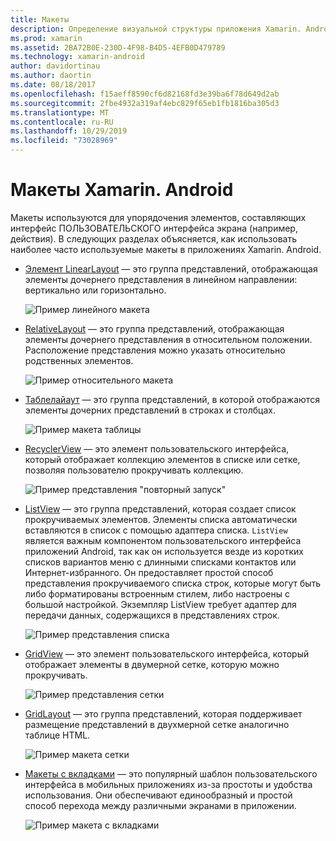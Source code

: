 ```yaml
---
title: Макеты
description: Определение визуальной структуры приложения Xamarin. Android
ms.prod: xamarin
ms.assetid: 2BA72B0E-230D-4F98-B4D5-4EFB0D479789
ms.technology: xamarin-android
author: davidortinau
ms.author: daortin
ms.date: 08/18/2017
ms.openlocfilehash: f15aeff8590cf6d82168fd3e39ba6f78d649d2ab
ms.sourcegitcommit: 2fbe4932a319af4ebc829f65eb1fb1816ba305d3
ms.translationtype: MT
ms.contentlocale: ru-RU
ms.lasthandoff: 10/29/2019
ms.locfileid: "73028969"
---
```

# <a name="xamarinandroid-layouts"></a>Макеты Xamarin. Android

Макеты используются для упорядочения элементов, составляющих интерфейс ПОЛЬЗОВАТЕЛЬСКОГО интерфейса экрана (например, действия). В следующих разделах объясняется, как использовать наиболее часто используемые макеты в приложениях Xamarin. Android.

- [Элемент LinearLayout](~/android/user-interface/layouts/linear-layout.md) — это группа представлений, отображающая элементы дочернего представления в линейном направлении: вертикально или горизонтально.

    ![Пример линейного макета](images/linear-layout.png)

- [RelativeLayout](~/android/user-interface/layouts/relative-layout.md) — это группа представлений, отображающая элементы дочернего представления в относительном положении. Расположение представления можно указать относительно родственных элементов.

    ![Пример относительного макета](images/relative-layout.png)

- [Таблелайаут](~/android/user-interface/layouts/table-layout.md) — это группа представлений, в которой отображаются элементы дочерних представлений в строках и столбцах.

    ![Пример макета таблицы](images/table-layout.png)

- [RecyclerView](~/android/user-interface/layouts/recycler-view/index.md) — это элемент пользовательского интерфейса, который отображает коллекцию элементов в списке или сетке, позволяя пользователю прокручивать коллекцию.

    ![Пример представления "повторный запуск"](images/recycler-view.png)

- [ListView](~/android/user-interface/layouts/list-view/index.md) — это группа представлений, которая создает список прокручиваемых элементов. Элементы списка автоматически вставляются в список с помощью адаптера списка. `ListView` является важным компонентом пользовательского интерфейса приложений Android, так как он используется везде из коротких списков вариантов меню с длинными списками контактов или Интернет-избранного. Он предоставляет простой способ представления прокручиваемого списка строк, которые могут быть либо форматированы встроенным стилем, либо настроены с большой настройкой. Экземпляр ListView требует адаптер для передачи данных, содержащихся в представлениях строк.

    ![Пример представления списка](images/list-view.png)

- [GridView](~/android/user-interface/layouts/grid-view.md) — это элемент пользовательского интерфейса, который отображает элементы в двумерной сетке, которую можно прокручивать.

    ![Пример представления сетки](images/grid-view.png)

- [GridLayout](~/android/user-interface/layouts/grid-layout.md) — это группа представлений, которая поддерживает размещение представлений в двухмерной сетке аналогично таблице HTML.

    ![Пример макета сетки](images/grid-layout.png)

- [Макеты с вкладками](~/android/user-interface/layouts/tab-layout/index.md) — это популярный шаблон пользовательского интерфейса в мобильных приложениях из-за простоты и удобства использования. Они обеспечивают единообразный и простой способ перехода между различными экранами в приложении.

    ![Пример макета с вкладками](images/tabbed-layout.png)
